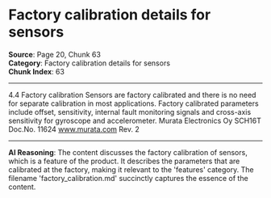 # Factory calibration details for sensors

**Source**: Page 20, Chunk 63  
**Category**: Factory calibration details for sensors  
**Chunk Index**: 63

---

4.4 Factory calibration
Sensors are factory calibrated and there is no need for separate calibration in most applications.
Factory calibrated parameters include offset, sensitivity, internal fault monitoring signals and cross-axis
sensitivity for gyroscope and accelerometer.
Murata Electronics Oy SCH16T Doc.No. 11624
www.murata.com Rev. 2

---

**AI Reasoning**: The content discusses the factory calibration of sensors, which is a feature of the product. It describes the parameters that are calibrated at the factory, making it relevant to the 'features' category. The filename 'factory_calibration.md' succinctly captures the essence of the content.
